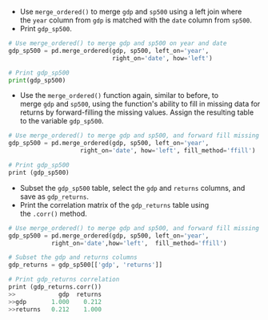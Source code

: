 - Use `merge_ordered()` to merge `gdp` and `sp500` using a left join where the `year` column from `gdp` is matched with the `date` column from `sp500`.
- Print `gdp_sp500`.
```Python
# Use merge_ordered() to merge gdp and sp500 on year and date
gdp_sp500 = pd.merge_ordered(gdp, sp500, left_on='year', 
							 right_on='date', how='left') 

# Print gdp_sp500
print(gdp_sp500)
```
- Use the `merge_ordered()` function again, similar to before, to merge `gdp` and `sp500`, using the function's ability to fill in missing data for returns by forward-filling the missing values. Assign the resulting table to the variable `gdp_sp500`.
```Python
# Use merge_ordered() to merge gdp and sp500, and forward fill missing values
gdp_sp500 = pd.merge_ordered(gdp, sp500, left_on='year', 
					right_on='date', how='left', fill_method='ffill')

# Print gdp_sp500
print (gdp_sp500)
```
- Subset the `gdp_sp500` table, select the `gdp` and `returns` columns, and save as `gdp_returns`.
- Print the correlation matrix of the `gdp_returns` table using the `.corr()` method.
```Python
# Use merge_ordered() to merge gdp and sp500, and forward fill missing values
gdp_sp500 = pd.merge_ordered(gdp, sp500, left_on='year', 
			right_on='date',how='left',  fill_method='ffill')

# Subset the gdp and returns columns
gdp_returns = gdp_sp500[['gdp', 'returns']]

# Print gdp_returns correlation
print (gdp_returns.corr())
>>            gdp  returns
>>gdp       1.000    0.212
>>returns   0.212    1.000
```
